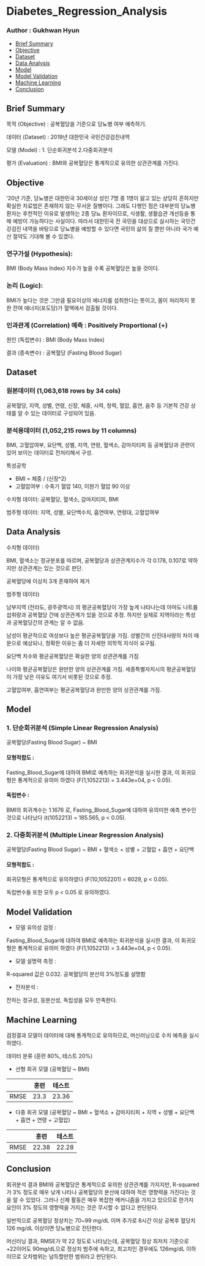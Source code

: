 # Diabetes_Regression_Analysis

### Author : Gukhwan Hyun

  * [Brief Summary](#brief-summary)
  * [Objective](#objective)  
  * [Dataset](#dataset)
  * [Data Analysis](#data-analysis)
  * [Model](#model)
  * [Model Validation](#model-validation)
  * [Machine Learning](#machine-learning)
  * [Conclusion](#conclusion)


## Brief Summary

목적 (Objective) : 공복혈당을 기준으로 당뇨병 여부 예측하기.

데이터 (Dataset) : 2019년 대한민국 국민건강검진내역

모델 (Model) : 1. 단순회귀분석 2.다중회귀분석

평가 (Evaluation) : BMI와 공복혈당은 통계적으로 유의한 상관관계를 가진다. 

## Objective

‘20년 기준, 당뇨병은 대한민국 30세이상 성인 7명 중 1명이 앓고 있는 상당히 흔하지만 확실한 치료법은 존재하지 않는 무서운 질병이다. 그래도 다행인 점은 대부분의 당뇨병 환자는 후천적인 이유로 발생하는 2종 당뇨 환자이므로, 식생활, 생활습관 개선등을 통해 예방이 가능하다는 사실이다. 따라서 대한민국 전 국민을 대상으로 실시하는 국민건강검진 내역을 바탕으로 당뇨병을 예방할 수 있다면 국민의 삶의 질 뿐만 아니라 국가 예산 절약도 기대해 볼 수 있겠다. 

### 연구가설 (Hypothesis):
BMI (Body Mass Index) 지수가 높을 수록 공복혈당은 높을 것이다. 

### 논리 (Logic):
BMI가 높다는 것은 그만큼 필요이상의 에너지를 섭취한다는 뜻이고, 몸이 처리하지 못한 잔여 에너지(포도당)가 혈액에서 검출될 것이다. 

### 인과관계 (Correlation) 예측 : Positively Proportional (+)
원인 (독립변수) : BMI (Body Mass Index)

결과 (종속변수) : 공복혈당 (Fasting Blood Sugar)

## Dataset

### 원본데이터 (1,063,618 rows by 34 cols)
공복혈당, 지역, 성별, 연령, 신장, 체중, 시력, 청력, 혈압, 흡연, 음주 등 기본적 건강 상태를 알 수 있는 데이터로 구성되어 있음. 

### 분석용데이터 (1,052,215 rows by 11 columns)
BMI, 고혈압여부, 요단백, 성별, 지역, 연령, 혈색소, 감마지티피 등 공복혈당과 관련이 있어 보이는 데이터로 전처리해서 구성. 

특성공학
* BMI = 체중 / (신장^2) 
* 고혈압여부 : 수축기 혈압 140, 이완기 혈압 90 이상

수치형 데이터: 공복혈당, 혈색소, 감마지티피, BMI

범주형 데이터: 지역, 성별, 요단백수치, 흡연여부, 연령대, 고혈압여부

## Data Analysis

수치형 데이터)
	
BMI, 혈색소는 정규분포를 따르며, 공복혈당과 상관관계지수가 각 0.178, 0.107로 약하지만 상관관계는 있는 것으로 판단. 

공복혈당에 이상치 3개 존재하여 제거


범주형 데이터)

남부지역 (전라도, 광주광역시) 의 평균공복혈당이 가장 높게 나타나는데 아마도 나트륨 섭취량과 공복혈당 간에 상관관계가 있을 것으로 추정. 하지만 실제로 지역이라는 특성과 공복혈당간의 관계는 알 수 없음.

남성이 평균적으로 여성보다 높은 평균공복혈당을 가짐. 성별간의 신진대사량의 차이 때문으로 예상되나, 정확한 이유는 좀 더 자세한 의학적 지식이 요구됨. 

요단백 치수와 평균공복혈당은 확실한 양의 상관관계를 가짐

나이와 평균공복혈당은 완만한 양의 상관관계를 가짐. 세종특별자치시의 평균공복혈당이 가장 낮은 이유도 여기서 비롯된 것으로 추정. 

고혈압여부, 흡연여부는 평균공복혈당과 완만한 양의 상관관계를 가짐. 

## Model

### 1. 단순회귀분석 (Simple Linear Regression Analysis)

공복혈당(Fasting Blood Sugar) ~ BMI

#### 모형적합도 : 
Fasting_Blood_Sugar에 대하여 BMI로 예측하는 회귀분석을 실시한 결과, 이 회귀모형은 통계적으로 유의미 하였다 (F(1,1052213) = 3.443e+04, p < 0.05).

#### 독립변수 : 
BMI의 회귀계수는 1.1676 로, Fasting_Blood_Sugar에 대하여 유의미한 예측 변수인 것으로 나타났다 (t(1052213) = 185.565, p < 0.05).

### 2. 다중회귀분석 (Multiple Linear Regression Analysis)

공복혈당(Fasting Blood Sugar) ~ BMI + 혈색소 + 성별 + 고혈압 + 흡연 + 요단백

#### 모형적합도 : 
회귀모형은 통계적으로 유의하였다 (F(10,1052201) = 6029, p < 0.05).

독립변수들 또한 모두 p < 0.05 로 유의하였다.

## Model Validation
* 모델 유의성 검정 : 

Fasting_Blood_Sugar에 대하여 BMI로 예측하는 회귀분석을 실시한 결과, 이 회귀모형은 통계적으로 유의미 하였다 (F(1,1052213) = 3.443e+04, p < 0.05).

* 모델 설명력 측정 :

R-squared 값은 0.032. 공복혈당의 분산의 3%정도를 설명함

* 잔차분석 :

잔차는 정규성, 등분산성, 독립성을 모두 만족한다.

## Machine Learning
검정결과 모델이 데이터에 대해 통계적으로 유의하므로, 머신러닝으로 수치 예측을 실시하였다.

데이터 분류 (훈련 80%, 테스트 20%)

* 선형 회귀 모델 (공복혈당 ~ BMI)

|   | 훈련  | 테스트  |
|---|---|---|
| RMSE   | 23.3  | 23.36  |


* 다중 회귀 모델 (공복혈당 ~ BMI + 혈색소 + 감마지티피 + 지역 + 성별 + 요단백 + 흡연 + 연령 + 고혈압)

|   | 훈련  | 테스트  |
|---|---|---|
| RMSE   | 22.38  | 22.28  |

## Conclusion
회귀분석 결과 BMI와 공복혈당은 통계적으로 유의한 상관관계를 가지지만, R-squared 가 3% 정도로 매우 낮게 나타나 공복혈당의 분산에 대하여 적은 영향력을 가진다는 것을 알 수 있었다. 그러나 신체 활동은 매우 복잡한 메커니즘을 가지고 있으므로 한가지 요인이 3% 정도의 영향력을 가지는 것은 무시할 수 없다고 판단된다.

일반적으로 공복혈당 정상치는 70~99 mg/dL 이며 추가로 8시간 이상 공복후 혈당치 126 mg/dL 이상이면 당뇨병으로 진단한다. 

머신러닝 결과, RMSE가 약 22 정도로 나타났는데, 공복혈당 정상 최저치 기준으로 +22이어도 90mg/dL으로 정상치 범주에 속하고, 최고치인 경우에도 126mg/dL 이하이므로 오차범위는 납득할만한 범위라고 판단된다.
